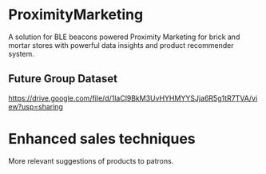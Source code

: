 # ProximityMarketing
A solution for BLE beacons powered Proximity Marketing for brick and mortar stores with powerful data insights and product recommender system.

## Future Group Dataset
https://drive.google.com/file/d/1laCl9BkM3UvHYHMYYSJja6R5g1tR7TVA/view?usp=sharing


# Enhanced sales techniques
More relevant suggestions of products to patrons.

